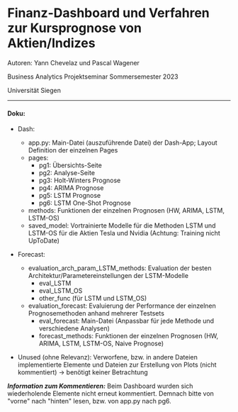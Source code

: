 # Finanz-Dashboard und Verfahren zur Kursprognose von Aktien/Indizes

Autoren: Yann Chevelaz und Pascal Wagener

Business Analytics Projektseminar Sommersemester 2023

Universität Siegen

---

#### Doku:
* Dash:
  * app.py: Main-Datei (auszuführende Datei) der Dash-App; Layout Definition der einzelnen Pages
  * pages:
    * pg1: Übersichts-Seite
    * pg2: Analyse-Seite
    * pg3: Holt-Winters Prognose
    * pg4: ARIMA Prognose
    * pg5: LSTM Prognose
    * pg6: LSTM One-Shot Prognose
  * methods: Funktionen der einzelnen Prognosen (HW, ARIMA, LSTM, LSTM-OS)
  * saved_model: Vortrainierte Modelle für die Methoden LSTM und LSTM-OS für die Aktien Tesla und Nvidia (Achtung: Training nicht UpToDate)

* Forecast:
  * evaluation_arch_param_LSTM_methods: Evaluation der besten Architektur/Parametereinstellungen der LSTM-Modelle
    * eval_LSTM
    * eval_LSTM_OS
    * other_func (für LSTM und LSTM_OS)
  * evaluation_forecast: Evaluierung der Performance der einzelnen Prognosemethoden anhand mehrerer Testsets
    * eval_forecast: Main-Datei (Anpassbar für jede Methode und verschiedene Analysen)
    * forecast_methods: Funktionen der einzelnen Prognosen (HW, ARIMA, LSTM, LSTM-OS, Naive Prognose)

* Unused (ohne Relevanz): Verworfene, bzw. in andere Dateien implementierte Elemente und Dateien zur Erstellung von Plots (nicht kommentiert) -> benötigt keiner Betrachtung

***Information zum Kommentieren:*** Beim Dashboard wurden sich wiederholende Elemente nicht erneut kommentiert. Demnach bitte von "vorne" nach "hinten" lesen, bzw. von app.py nach pg6.
